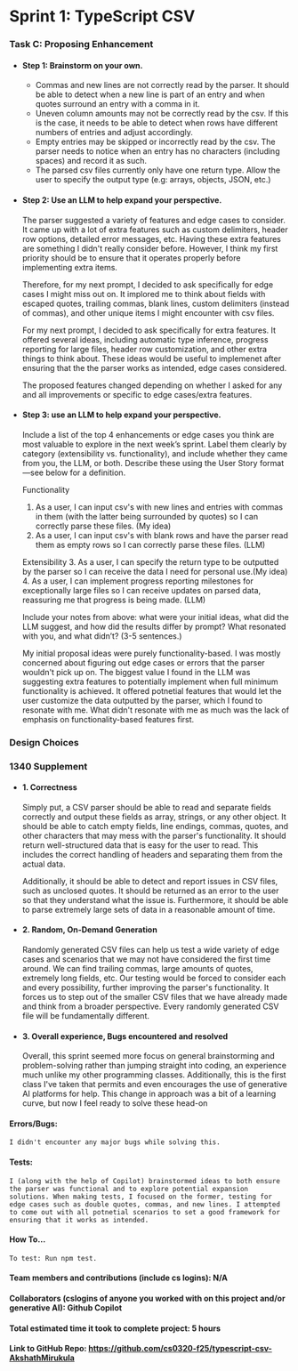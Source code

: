 # Sprint 1: TypeScript CSV

### Task C: Proposing Enhancement

- #### Step 1: Brainstorm on your own.
    - Commas and new lines are not correctly read by the parser. It should be able to detect when a new line is part of an entry and when quotes surround an entry with a comma in it.
    - Uneven column amounts may not be correctly read by the csv. If this is the case, it needs to be able to detect when rows have different numbers of entries and adjust accordingly.
    - Empty entries may be skipped or incorrectly read by the csv. The parser needs to notice when an entry has no characters (including spaces) and record it as such.
    - The parsed csv files currently only have one return type. Allow the user to specify the output type (e.g: arrays, objects, JSON, etc.)

- #### Step 2: Use an LLM to help expand your perspective.

    The parser suggested a variety of features and edge cases to consider. It came up with a lot of extra features such as custom delimiters, header row options, detailed error messages, etc. Having these extra features are something I didn't really consider before. However, I think my first priority should be to ensure that it operates properly before implementing extra items.

    Therefore, for my next prompt, I decided to ask specifically for edge cases I might miss out on. It implored me to think about fields with escaped quotes, trailing commas, blank lines, custom delimiters (instead of commas), and other unique items I might encounter with csv files.

    For my next prompt, I decided to ask specifically for extra features. It offered several ideas, including automatic type inference, progress reporting for large files, header row customization, and other extra things to think about. These ideas would be useful to implemenet after ensuring that the the parser works as intended, edge cases considered. 

    The proposed features changed depending on whether I asked for any and all improvements or specific to edge cases/extra features.

- #### Step 3: use an LLM to help expand your perspective.

    Include a list of the top 4 enhancements or edge cases you think are most valuable to explore in the next week’s sprint. Label them clearly by category (extensibility vs. functionality), and include whether they came from you, the LLM, or both. Describe these using the User Story format—see below for a definition. 

    Functionality
    1. As a user, I can input csv's with new lines and entries with commas in them (with the latter being surrounded by quotes) so I can correctly parse these files. (My idea)
    2. As a user, I can input csv's with blank rows and have the parser read them as empty rows so I can correctly parse these files. (LLM)

    Extensibility
    3. As a user, I can specify the return type to be outputted by the parser so I can receive the data I need for personal use.(My idea)
    4. As a user, I can implement progress reporting milestones for exceptionally large files so I can receive updates on parsed data, reassuring me that progress is being made. (LLM)

    Include your notes from above: what were your initial ideas, what did the LLM suggest, and how did the results differ by prompt? What resonated with you, and what didn’t? (3-5 sentences.) 

    My initial proposal ideas were purely functionality-based. I was mostly concerned about figuring out edge cases or errors that the parser wouldn't pick up on. The biggest value I found in the LLM was suggesting extra features to potentially implement when full minimum functionality is achieved. It offered potnetial features that would let the user customize the data outputted by the parser, which I found to resonate with me. What didn't resonate with me as much was the lack of emphasis on functionality-based features first.

### Design Choices

### 1340 Supplement

- #### 1. Correctness

    Simply put, a CSV parser should be able to read and separate fields correctly and output these fields as array, strings, or any other object. It should be able to catch empty fields, line endings, commas, quotes, and other characters that may mess with the parser's functionality. It should return well-structured data that is easy for the user to read. This includes the correct handling of headers and separating them from the actual data. 

    Additionally, it should be able to detect and report issues in CSV files, such as unclosed quotes. It should be returned as an error to the user so that they understand what the issue is. Furthermore, it should be able to parse extremely large sets of data in a reasonable amount of time. 

- #### 2. Random, On-Demand Generation

    Randomly generated CSV files can help us test a wide variety of edge cases and scenarios that we may not have considered the first time around. We can find trailing commas, large amounts of quotes, extremely long fields, etc. Our testing would be forced to consider each and every possibility, further improving the parser's functionality. It forces us to step out of the smaller CSV files that we have already made and think from a broader perspective. Every randomly generated CSV file will be fundamentally different.

- #### 3. Overall experience, Bugs encountered and resolved

    Overall, this sprint seemed more focus on general brainstorming and problem-solving rather than jumping straight into coding, an experience much unlike my other programming classes. Additionally, this is the first class I've taken that permits and even encourages the use of generative AI platforms for help. This change in approach was a bit of a learning curve, but now I feel ready to solve these head-on

#### Errors/Bugs:

    I didn't encounter any major bugs while solving this.

#### Tests:

    I (along with the help of Copilot) brainstormed ideas to both ensure the parser was functional and to explore potential expansion solutions. When making tests, I focused on the former, testing for edge cases such as double quotes, commas, and new lines. I attempted to come out with all potnetial scenarios to set a good framework for ensuring that it works as intended.

#### How To…

    To test: Run npm test.

#### Team members and contributions (include cs logins): N/A

#### Collaborators (cslogins of anyone you worked with on this project and/or generative AI): Github Copilot
#### Total estimated time it took to complete project: 5 hours
#### Link to GitHub Repo: https://github.com/cs0320-f25/typescript-csv-AkshathMirukula

